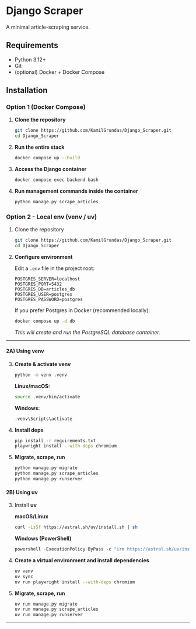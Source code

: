 # Django Scraper

A minimal article-scraping service.

## Requirements

- Python 3.12+
- Git
- (optional) Docker + Docker Compose

## Installation

### Option 1 (Docker Compose)

1. **Clone the repository**

   ```bash
   git clone https://github.com/KamilGrundas/Django_Scraper.git
   cd Django_Scraper
   ```
2. **Run the entire stack**
    ```bash
    docker compose up --build
    ```

3. **Access the Django container**
    ```bash
    docker compose exec backend bash
    ```
4. **Run management commands inside the container**
    ```bash
    python manage.py scrape_articles
    ```

### Option 2 - Local env (venv / uv)


1. Clone the repository

    ```bash
    git clone https://github.com/KamilGrundas/Django_Scraper.git
    cd Django_Scraper
    ```

2. **Configure environment**

   Edit a `.env` file in the project root:

   ```dotenv
   POSTGRES_SERVER=localhost
   POSTGRES_PORT=5432
   POSTGRES_DB=articles_db
   POSTGRES_USER=postgres
   POSTGRES_PASSWORD=postgres
   ```

   If you prefer Postgres in Docker (recommended locally):

   ```bash
   docker compose up -d db
   ```

   *This will create and run the PostgreSQL database container.*

---

#### 2A) Using **venv**

3. **Create & activate venv**

   ```bash
   python -m venv .venv
   ```

   **Linux/macOS:**
   ```bash
   source .venv/bin/activate
   ```
   **Windows:**
   ```bash
   .venv\Scripts\activate
   ```

4. **Install deps**

   ```bash
   pip install -r requirements.txt
   playwright install --with-deps chromium
   ```

5. **Migrate, scrape, run**

   ```bash
   python manage.py migrate
   python manage.py scrape_articles
   python manage.py runserver
   ```


#### 2B) Using **uv**

3. Install **uv**

    **macOS/Linux**
    ```bash
    curl -LsSf https://astral.sh/uv/install.sh | sh
    ````

    **Windows (PowerShell)**

    ```powershell
    powershell -ExecutionPolicy ByPass -c "irm https://astral.sh/uv/install.ps1 | iex"
    ```

4. **Create a virtual environment and install dependencies**

    ```bash
    uv venv
    uv sync
    uv run playwright install --with-deps chromium
    ```


5. **Migrate, scrape, run**

   ```bash
   uv run manage.py migrate
   uv run manage.py scrape_articles
   uv run manage.py runserver
   ```
---



